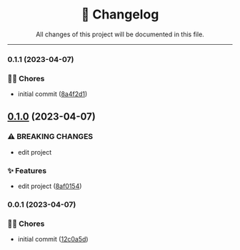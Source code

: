 <div align="center"><h1>📝 Changelog</h1><p>All changes of this project will be documented in this file.</p></div>

---

### 0.1.1 (2023-04-07)


### 👨‍💻 Chores

* initial commit ([8a4f2d1](https://github.com/rudemex/test-changelog/commit/8a4f2d1345be4b0e2db729046d51f3bd1284e316))

## [0.1.0](https://github.com/rudemex/test-changelog/compare/v0.0.1...v0.1.0) (2023-04-07)


### ⚠ BREAKING CHANGES

* edit project

### ✨ Features

* edit project ([8af0154](https://github.com/rudemex/test-changelog/commit/8af0154ba0aa4e117770e8a5d4e5227cdac50e0d))

### 0.0.1 (2023-04-07)


### 👨‍💻 Chores

* initial commit ([12c0a5d](https://github.com/rudemex/test-changelog/commit/12c0a5d364186f056e6bc882ac3dccf2816443f6))
